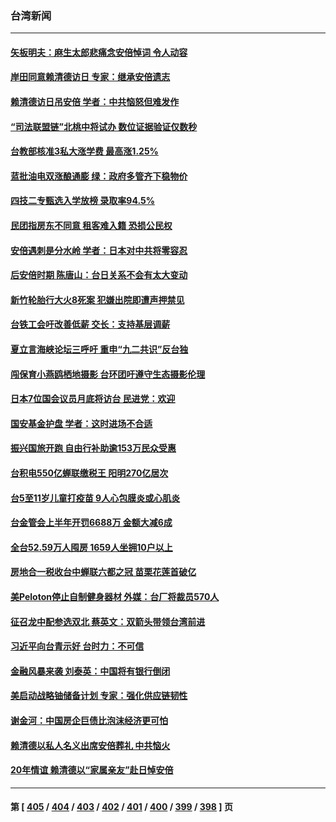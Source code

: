 ### 台湾新闻
---
#### [矢板明夫：麻生太郎悲痛念安倍悼词 令人动容](../../pages/ncid1349361/n13780221.md) 
#### [岸田同意赖清德访日 专家：继承安倍遗志](../../pages/ncid1349361/n13779893.md) 
#### [赖清德访日吊安倍 学者：中共恼怒但难发作](../../pages/ncid1349361/n13780187.md) 
#### [“司法联盟链”北桃中将试办 数位证据验证仅数秒](../../pages/ncid1349361/n13780120.md) 
#### [台教部核准3私大涨学费 最高涨1.25%](../../pages/ncid1349361/n13780115.md) 
#### [蓝批油电双涨酿通膨 绿：政府多管齐下稳物价](../../pages/ncid1349361/n13780117.md) 
#### [四技二专甄选入学放榜 录取率94.5%](../../pages/ncid1349361/n13780123.md) 
#### [民团指房东不同意 租客难入籍 恐损公民权](../../pages/ncid1349361/n13780118.md) 
#### [安倍遇刺是分水岭 学者：日本对中共将零容忍](../../pages/ncid1349361/n13780107.md) 
#### [后安倍时期 陈唐山：台日关系不会有太大变动](../../pages/ncid1349361/n13780063.md) 
#### [新竹轮胎行大火8死案 犯嫌出院即遭声押禁见](../../pages/ncid1349361/n13780022.md) 
#### [台铁工会吁改善低薪 交长：支持基层调薪](../../pages/ncid1349361/n13780027.md) 
#### [夏立言海峡论坛三呼吁 重申“九二共识”反台独](../../pages/ncid1349361/n13780062.md) 
#### [闯保育小燕鸥栖地摄影 台环团吁遵守生态摄影伦理](../../pages/ncid1349361/n13780032.md) 
#### [日本7位国会议员月底将访台 民进党：欢迎](../../pages/ncid1349361/n13780065.md) 
#### [国安基金护盘 学者：这时进场不合适](../../pages/ncid1349361/n13780045.md) 
#### [振兴国旅开跑 自由行补助逾153万民众受惠](../../pages/ncid1349361/n13780029.md) 
#### [台积电550亿蝉联缴税王 阳明270亿居次](../../pages/ncid1349361/n13780013.md) 
#### [台5至11岁儿童打疫苗 9人心包膜炎或心肌炎](../../pages/ncid1349361/n13780024.md) 
#### [台金管会上半年开罚6688万 金额大减6成](../../pages/ncid1349361/n13780038.md) 
#### [全台52.59万人囤房 1659人坐拥10户以上](../../pages/ncid1349361/n13780025.md) 
#### [房地合一税收台中蝉联六都之冠 苗栗花莲首破亿](../../pages/ncid1349361/n13779986.md) 
#### [美Peloton停止自制健身器材 外媒：台厂将裁员570人](../../pages/ncid1349361/n13779984.md) 
#### [征召龙中配参选双北 蔡英文：双箭头带领台湾前进](../../pages/ncid1349361/n13780004.md) 
#### [习近平向台青示好 台时力：不可信](../../pages/ncid1349361/n13779964.md) 
#### [金融风暴来袭 刘泰英：中国将有银行倒闭](../../pages/ncid1349361/n13779879.md) 
#### [美启动战略铀储备计划 专家：强化供应链韧性](../../pages/ncid1349361/n13779792.md) 
#### [谢金河：中国房企巨债比泡沫经济更可怕](../../pages/ncid1349361/n13779663.md) 
#### [赖清德以私人名义出席安倍葬礼 中共恼火](../../pages/ncid1349361/n13779158.md) 
#### [20年情谊 赖清德以“家属亲友”赴日悼安倍](../../pages/ncid1349361/n13779274.md) 

---
#### 第 [ [405](./405.md) / [404](./404.md) / [403](./403.md) / [402](./402.md) / [401](./401.md) / [400](./400.md) / [399](./399.md) / [398](./398.md) ] 页
